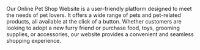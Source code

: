 Our Online Pet Shop Website is a user-friendly platform designed to meet the needs of pet lovers. It offers a wide range of pets and pet-related products, all available at the click of a button. Whether customers are looking to adopt a new furry friend or purchase food, toys, grooming supplies, or accessories, our website provides a convenient and seamless shopping experience.
